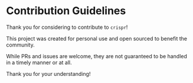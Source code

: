 # Contribution Guidelines

Thank you for considering to contribute to `crispr`!

This project was created for personal use and open sourced to benefit the community.

While PRs and issues are welcome, they are not guaranteed to be handled in a timely manner or at all.

Thank you for your understanding!

